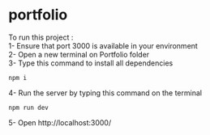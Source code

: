 # portfolio

To run this project : <br />
1- Ensure that port 3000 is available in your environment <br />
2- Open a new terminal on Portfolio folder <br />
3- Type this command to install all dependencies <br />
```
npm i
```
4- Run the server by typing this command on the terminal
```
npm run dev
```
5- Open http://localhost:3000/
